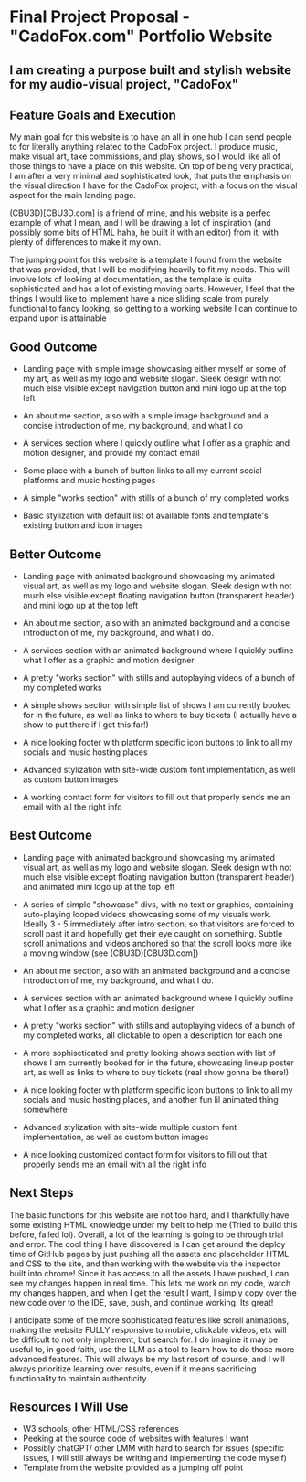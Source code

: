 # Final Project Proposal - "CadoFox.com" Portfolio Website

## I am creating a purpose built and stylish website for my audio-visual project, "CadoFox"

## Feature Goals and Execution

My main goal for this website is to have an all in one hub I can send people to for literally anything related to the CadoFox project. I produce music, make visual art, take commissions, and play shows, so I would like all of those things to have a place on this website. On top of being very practical, I am after a very minimal and sophisticated look, that puts the emphasis on the visual direction I have for the CadoFox project, with a focus on the visual aspect for the main landing page.

(CBU3D)[CBU3D.com] is a friend of mine, and his website is a perfec example of what I mean, and I will be drawing a lot of inspiration (and possibly some bits of HTML haha, he built it with an editor) from it, with plenty of differences to make it my own.

The jumping point for this website is a template I found from the website that was provided, that I will be modifying heavily to fit my needs. This will involve lots of looking at documentation, as the template is quite sophisticated and has a lot of existing moving parts. However, I feel that the things I would like to implement have a nice sliding scale from purely functional to fancy looking, so getting to a working website I can continue to expand upon is attainable

## Good Outcome

- Landing page with simple image showcasing either myself or some of my art, as well as my logo and website slogan. Sleek design with not much else visible except navigation button and mini logo up at the top left

- An about me section, also with a simple image background and a concise introduction of me, my background, and what I do

- A services section where I quickly outline what I offer as a graphic and motion designer, and provide my contact email

- Some place with a bunch of button links to all my current social platforms and music hosting pages

- A simple "works section" with stills of a bunch of my completed works

- Basic stylization with default list of available fonts and template's existing button and icon images

## Better Outcome

- Landing page with animated background showcasing my animated visual art, as well as my logo and website slogan. Sleek design with not much else visible except floating navigation button (transparent header) and mini logo up at the top left

- An about me section, also with an animated background and a concise introduction of me, my background, and what I do.

- A services section with an animated background where I quickly outline what I offer as a graphic and motion designer

- A pretty "works section" with stills and autoplaying videos of a bunch of my completed works

- A simple shows section with simple list of shows I am currently booked for in the future, as well as links to where to buy tickets (I actually have a show to put there if I get this far!)

- A nice looking footer with platform specific icon buttons to link to all my socials and music hosting places

- Advanced stylization with site-wide custom font implementation, as well as custom button images

- A working contact form for visitors to fill out that properly sends me an email with all the right info

## Best Outcome

- Landing page with animated background showcasing my animated visual art, as well as my logo and website slogan. Sleek design with not much else visible except floating navigation button (transparent header) and animated mini logo up at the top left

- A series of simple "showcase" divs, with no text or graphics, containing auto-playing looped videos showcasing some of my visuals work. Ideally 3 - 5 immediately after intro section, so that visitors are forced to scroll past it and hopefully get their eye caught on something. Subtle scroll animations and videos anchored so that the scroll looks more like a moving window (see (CBU3D)[CBU3D.com])

- An about me section, also with an animated background and a concise introduction of me, my background, and what I do.

- A services section with an animated background where I quickly outline what I offer as a graphic and motion designer

- A pretty "works section" with stills and autoplaying videos of a bunch of my completed works, all clickable to open a description for each one

- A more sophiscticated and pretty looking shows section with list of shows I am currently booked for in the future, showcasing lineup poster art, as well as links to where to buy tickets (real show gonna be there!)

- A nice looking footer with platform specific icon buttons to link to all my socials and music hosting places, and another fun lil animated thing somewhere

- Advanced stylization with site-wide multiple custom font implementation, as well as custom button images 

- A nice looking customized contact form for visitors to fill out that properly sends me an email with all the right info


## Next Steps

The basic functions for this website are not too hard, and I thankfully have some existing HTML knowledge under my belt to help me (Tried to build this before, failed lol). Overall, a lot of the learning is going to be through trial and error. The cool thing I have discovered is I can get around the deploy time of GitHub pages by just pushing all the assets and placeholder HTML and CSS to the site, and then working with the website via the inspector built into chrome! Since it has access to all the assets I have pushed, I can see my changes happen in real time. This lets me work on my code, watch my changes happen, and when I get the result I want, I simply copy over the new code over to the IDE, save, push, and continue working. Its great!

I anticipate some of the more sophisticated features like scroll animations, making the website FULLY responsive to mobile, clickable videos, etx will be difficult to not only implement, but search for. I do imagine it may be useful to, in good faith, use the LLM as a tool to learn how to do those more advanced features. This will always be my last resort of course, and I will always prioritize learning over results, even if it means sacrificing functionality to maintain authenticity

## Resources I Will Use

- W3 schools, other HTML/CSS references
- Peeking at the source code of websites with features I want 
- Possibly chatGPT/ other LMM with hard to search for issues (specific issues, I will still always be writing and implementing the code myself)
- Template from the website provided as a jumping off point

